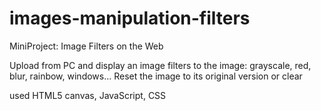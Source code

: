 # images-manipulation-filters
MiniProject: Image Filters on the Web

Upload from PC and display an image
filters to the image: grayscale, red, blur, rainbow, windows...
Reset the image to its original version or clear

used HTML5 canvas, JavaScript, CSS
